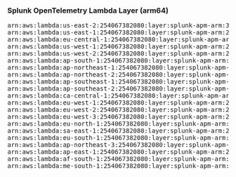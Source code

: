 <h3>Splunk OpenTelemetry Lambda Layer (arm64)</h3>

<pre>
arn:aws:lambda:us-east-2:254067382080:layer:splunk-apm-arm:38
arn:aws:lambda:us-east-1:254067382080:layer:splunk-apm-arm:20
arn:aws:lambda:eu-central-1:254067382080:layer:splunk-apm-arm:20
arn:aws:lambda:us-west-1:254067382080:layer:splunk-apm-arm:20
arn:aws:lambda:us-west-2:254067382080:layer:splunk-apm-arm:20
arn:aws:lambda:ap-south-1:254067382080:layer:splunk-apm-arm:20
arn:aws:lambda:ap-northeast-1:254067382080:layer:splunk-apm-arm:20
arn:aws:lambda:ap-northeast-2:254067382080:layer:splunk-apm-arm:20
arn:aws:lambda:ap-southeast-1:254067382080:layer:splunk-apm-arm:20
arn:aws:lambda:ap-southeast-2:254067382080:layer:splunk-apm-arm:20
arn:aws:lambda:ca-central-1:254067382080:layer:splunk-apm-arm:20
arn:aws:lambda:eu-west-1:254067382080:layer:splunk-apm-arm:20
arn:aws:lambda:eu-west-2:254067382080:layer:splunk-apm-arm:20
arn:aws:lambda:eu-west-3:254067382080:layer:splunk-apm-arm:20
arn:aws:lambda:eu-north-1:254067382080:layer:splunk-apm-arm:20
arn:aws:lambda:sa-east-1:254067382080:layer:splunk-apm-arm:20
arn:aws:lambda:eu-south-1:254067382080:layer:splunk-apm-arm:20
arn:aws:lambda:ap-northeast-3:254067382080:layer:splunk-apm-arm:20
arn:aws:lambda:ap-east-1:254067382080:layer:splunk-apm-arm:20
arn:aws:lambda:af-south-1:254067382080:layer:splunk-apm-arm:20
arn:aws:lambda:me-south-1:254067382080:layer:splunk-apm-arm:20
</pre>
